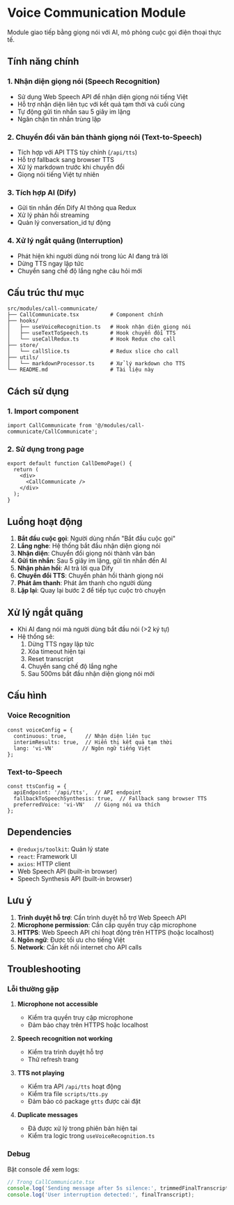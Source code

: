 # Voice Communication Module

Module giao tiếp bằng giọng nói với AI, mô phỏng cuộc gọi điện thoại thực tế.

## Tính năng chính

### 1. Nhận diện giọng nói (Speech Recognition)
- Sử dụng Web Speech API để nhận diện giọng nói tiếng Việt
- Hỗ trợ nhận diện liên tục với kết quả tạm thời và cuối cùng
- Tự động gửi tin nhắn sau 5 giây im lặng
- Ngăn chặn tin nhắn trùng lặp

### 2. Chuyển đổi văn bản thành giọng nói (Text-to-Speech)
- Tích hợp với API TTS tùy chỉnh (`/api/tts`)
- Hỗ trợ fallback sang browser TTS
- Xử lý markdown trước khi chuyển đổi
- Giọng nói tiếng Việt tự nhiên

### 3. Tích hợp AI (Dify)
- Gửi tin nhắn đến Dify AI thông qua Redux
- Xử lý phản hồi streaming
- Quản lý conversation_id tự động

### 4. Xử lý ngắt quãng (Interruption)
- Phát hiện khi người dùng nói trong lúc AI đang trả lời
- Dừng TTS ngay lập tức
- Chuyển sang chế độ lắng nghe câu hỏi mới

## Cấu trúc thư mục

```
src/modules/call-communicate/
├── CallCommunicate.tsx          # Component chính
├── hooks/
│   ├── useVoiceRecognition.ts   # Hook nhận diện giọng nói
│   ├── useTextToSpeech.ts       # Hook chuyển đổi TTS
│   └── useCallRedux.ts          # Hook Redux cho call
├── store/
│   └── callSlice.ts             # Redux slice cho call
├── utils/
│   └── markdownProcessor.ts     # Xử lý markdown cho TTS
└── README.md                    # Tài liệu này
```

## Cách sử dụng

### 1. Import component
```tsx
import CallCommunicate from '@/modules/call-communicate/CallCommunicate';
```

### 2. Sử dụng trong page
```tsx
export default function CallDemoPage() {
  return (
    <div>
      <CallCommunicate />
    </div>
  );
}
```

## Luồng hoạt động

1. **Bắt đầu cuộc gọi**: Người dùng nhấn "Bắt đầu cuộc gọi"
2. **Lắng nghe**: Hệ thống bắt đầu nhận diện giọng nói
3. **Nhận diện**: Chuyển đổi giọng nói thành văn bản
4. **Gửi tin nhắn**: Sau 5 giây im lặng, gửi tin nhắn đến AI
5. **Nhận phản hồi**: AI trả lời qua Dify
6. **Chuyển đổi TTS**: Chuyển phản hồi thành giọng nói
7. **Phát âm thanh**: Phát âm thanh cho người dùng
8. **Lặp lại**: Quay lại bước 2 để tiếp tục cuộc trò chuyện

## Xử lý ngắt quãng

- Khi AI đang nói mà người dùng bắt đầu nói (>2 ký tự)
- Hệ thống sẽ:
  1. Dừng TTS ngay lập tức
  2. Xóa timeout hiện tại
  3. Reset transcript
  4. Chuyển sang chế độ lắng nghe
  5. Sau 500ms bắt đầu nhận diện giọng nói mới

## Cấu hình

### Voice Recognition
```tsx
const voiceConfig = {
  continuous: true,      // Nhận diện liên tục
  interimResults: true,  // Hiển thị kết quả tạm thời
  lang: 'vi-VN'         // Ngôn ngữ tiếng Việt
};
```

### Text-to-Speech
```tsx
const ttsConfig = {
  apiEndpoint: '/api/tts',  // API endpoint
  fallbackToSpeechSynthesis: true,  // Fallback sang browser TTS
  preferredVoice: 'vi-VN'   // Giọng nói ưa thích
};
```

## Dependencies

- `@reduxjs/toolkit`: Quản lý state
- `react`: Framework UI
- `axios`: HTTP client
- Web Speech API (built-in browser)
- Speech Synthesis API (built-in browser)

## Lưu ý

1. **Trình duyệt hỗ trợ**: Cần trình duyệt hỗ trợ Web Speech API
2. **Microphone permission**: Cần cấp quyền truy cập microphone
3. **HTTPS**: Web Speech API chỉ hoạt động trên HTTPS (hoặc localhost)
4. **Ngôn ngữ**: Được tối ưu cho tiếng Việt
5. **Network**: Cần kết nối internet cho API calls

## Troubleshooting

### Lỗi thường gặp

1. **Microphone not accessible**
   - Kiểm tra quyền truy cập microphone
   - Đảm bảo chạy trên HTTPS hoặc localhost

2. **Speech recognition not working**
   - Kiểm tra trình duyệt hỗ trợ
   - Thử refresh trang

3. **TTS not playing**
   - Kiểm tra API `/api/tts` hoạt động
   - Kiểm tra file `scripts/tts.py`
   - Đảm bảo có package `gtts` được cài đặt

4. **Duplicate messages**
   - Đã được xử lý trong phiên bản hiện tại
   - Kiểm tra logic trong `useVoiceRecognition.ts`

### Debug

Bật console để xem logs:
```javascript
// Trong CallCommunicate.tsx
console.log('Sending message after 5s silence:', trimmedFinalTranscript);
console.log('User interruption detected:', finalTranscript);
```